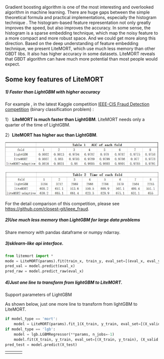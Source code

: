 Gradient boosting algorithm is one of the most interesting and overlooked algorithm in machine learning. There are huge gaps between the simple theoretical formula  and practical implementations, especially the histogram technique . The histogram-based feature representation not only greatly improves the speed, but also improves the accuracy. In some sense, the histogram is a sparse embedding technique, which map the noisy feature to a more compact and  more robust space. And we could get more along this direction.  Based on the deep understanding of feature embedding technique, we present LiteMORT, which use much less memory than other GBDT libs. It also has higher accuracy in some datasets. LiteMORT reveals that GBDT algorithm can have much more potential than most people would expect. 

## Some key features of LiteMORT

##### 1) Faster than LightGBM with higher accuracy

For example , in the latest Kaggle competition  [IEEE-CIS Fraud Detection competition](https://www.kaggle.com/c/ieee-fraud-detection/overview) (binary classification problem) :

1） **LiteMORT is much faster than LightGBM**. LiteMORT needs only a quarter of the time of LightGBM.

2）**LiteMORT has higher auc than LightGBM**. 

![auc_8_fold](https://github.com/closest-git/ieee_fraud/raw/master/auc_8_fold.jpg)

![time_8_fold](https://github.com/closest-git/ieee_fraud/raw/master/time_8_fold.jpg)

For the detail comparison of this competition, please see https://github.com/closest-git/ieee_fraud.

##### 2)Use much less memory than LightGBM for large data problems 

Share memory with pandas dataframe or numpy ndarray.

##### 3)sklearn-like api interface.

```python
from litemort import *
mode = LiteMORT(params).fit(train_x, train_y, eval_set=[(eval_x, eval_y)])
pred_val = model.predict(eval_x)
pred_raw = model.predict_raw(eval_x)
```

##### 4)Just one line to transform from lightGBM to LiteMORT.

Support parameters of LightGBM

As shown below, just one more line to transform from lightGBM to LiteMORT.  

```python
if model_type == 'mort':
    model = LiteMORT(params).fit_1(X_train, y_train, eval_set=[(X_valid, y_valid)])
if model_type == 'lgb':
    model = lgb.LGBMRegressor(**params, n_jobs=-1)
    model.fit(X_train, y_train, eval_set=[(X_train, y_train), (X_valid, y_valid)])
pred_test = model.predict(X_test)
```



|      |      |      |      |
| ---- | ---- | ---- | ---- |
|      |      |      |      |

